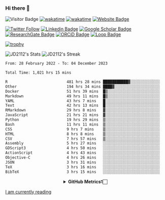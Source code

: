 ### Hi there 👋
![Visitor Badge](https://visitor-badge.laobi.icu/badge?page_id=JD2112.JD2112)
[![wakatime](https://github.com/JD2112/JD2112/actions/workflows/waka-readme.yml/badge.svg)](https://github.com/JD2112/JD2112/actions/workflows/waka-readme.yml)
[![wakatime](https://wakatime.com/badge/user/fe95275f-909a-4147-a45d-624981173898.svg)](https://wakatime.com/@fe95275f-909a-4147-a45d-624981173898)
[![Website Badge](https://img.shields.io/badge/website-informational?style=flat-square)](http://jyotirmoydas.netlify.app)

[![Twitter Follow](https://img.shields.io/twitter/follow/jyotirmoy21?style=social)](https://twitter.com/jyotirmoy21)
[![Linkedin Badge](https://img.shields.io/badge/-jyotirmoy-blue?style=plastic&logo=Linkedin&logoColor=white&link=https://www.linkedin.com/in/dasjyotirmoy/)](https://www.linkedin.com/in/dasjyotirmoy/)
[![Google Scholar Badge](https://img.shields.io/badge/-jyotirmoy-blue?style=plastic&logo=GoogleScholar&logoColor=white&link=https://scholar.google.se/citations?user=IMBYOv8AAAAJ&hl=en)](https://scholar.google.se/citations?user=IMBYOv8AAAAJ&hl=en)
[![ResearchGate Badge](https://img.shields.io/badge/-jyotirmoy-cyan?style=plastic&logo=ResearchGate&logoColor=white&link=https://www.researchgate.net/profile/Jyotirmoy-Das-3)](https://www.researchgate.net/profile/Jyotirmoy-Das-3)
[![ORCiD Badge](https://img.shields.io/badge/-jyotirmoy-green?style=plastic&logo=orcid&logoColor=white&link=https://orcid.org/0000-0002-5649-4658)](https://orcid.org/0000-0002-5649-4658)
[![Loop Badge](https://img.shields.io/badge/-jyotirmoy-orange?style=plastic&logo=Loop&logoColor=white&link=https://loop.frontiersin.org/people/1519976/overview)](https://loop.frontiersin.org/people/1519976/overview)

[![trophy](https://github-profile-trophy.vercel.app/?username=JD2112)](https://github.com/ryo-ma/github-profile-trophy)

<!--
**JD2112/JD2112** is a ✨ _special_ ✨ repository because its `README.md` (this file) appears on your GitHub profile.

Here are some ideas to get you started:

- 🔭 I’m currently working on ...
- 🌱 I’m currently learning ...
- 👯 I’m looking to collaborate on ...
- 🤔 I’m looking for help with ...
- 💬 Ask me about ...
- 📫 How to reach me: ...
- 😄 Pronouns: ...
- ⚡ Fun fact: ...
![JD2112's Top Languages](https://github-readme-stats.vercel.app/api/top-langs/?username=JD2112&theme=vue-dark&show_icons=true&hide_border=true&layout=compact)
-->
![JD2112's Stats](https://github-readme-stats.vercel.app/api?username=JD2112&theme=vue-dark&show_icons=true&hide_border=true&count_private=true)
![JD2112's Streak](https://github-readme-streak-stats.herokuapp.com/?user=JD2112&theme=vue-dark&hide_border=true)





<!--START_SECTION:waka-->

```txt
From: 28 February 2022 - To: 04 December 2023

Total Time: 1,021 hrs 15 mins

R                          481 hrs 28 mins ███████████▓░░░░░░░░░░░░░   47.15 %
Other                      194 hrs 34 mins ████▓░░░░░░░░░░░░░░░░░░░░   19.05 %
Docker                     51 hrs 39 mins  █▒░░░░░░░░░░░░░░░░░░░░░░░   05.06 %
Markdown                   49 hrs 11 mins  █▒░░░░░░░░░░░░░░░░░░░░░░░   04.82 %
YAML                       43 hrs 7 mins   █░░░░░░░░░░░░░░░░░░░░░░░░   04.22 %
Text                       42 hrs 13 mins  █░░░░░░░░░░░░░░░░░░░░░░░░   04.14 %
RMarkdown                  29 hrs 8 mins   ▓░░░░░░░░░░░░░░░░░░░░░░░░   02.85 %
JavaScript                 21 hrs 21 mins  ▓░░░░░░░░░░░░░░░░░░░░░░░░   02.09 %
Python                     19 hrs 29 mins  ▒░░░░░░░░░░░░░░░░░░░░░░░░   01.91 %
Bash                       11 hrs 11 mins  ▒░░░░░░░░░░░░░░░░░░░░░░░░   01.10 %
CSS                        9 hrs 7 mins    ▒░░░░░░░░░░░░░░░░░░░░░░░░   00.89 %
HTML                       8 hrs 8 mins    ▒░░░░░░░░░░░░░░░░░░░░░░░░   00.80 %
CSV                        7 hrs 57 mins   ▒░░░░░░░░░░░░░░░░░░░░░░░░   00.78 %
Assembly                   5 hrs 27 mins   ░░░░░░░░░░░░░░░░░░░░░░░░░   00.53 %
GDScript3                  4 hrs 50 mins   ░░░░░░░░░░░░░░░░░░░░░░░░░   00.47 %
ActionScript               4 hrs 43 mins   ░░░░░░░░░░░░░░░░░░░░░░░░░   00.46 %
Objective-C                4 hrs 26 mins   ░░░░░░░░░░░░░░░░░░░░░░░░░   00.44 %
JSON                       3 hrs 31 mins   ░░░░░░░░░░░░░░░░░░░░░░░░░   00.35 %
TeX                        3 hrs 16 mins   ░░░░░░░░░░░░░░░░░░░░░░░░░   00.32 %
BibTeX                     3 hrs 15 mins   ░░░░░░░░░░░░░░░░░░░░░░░░░   00.32 %
```

<!--END_SECTION:waka-->

<div align="center">
    <details>
        <summary><b>GitHub Metrics👇🏻</b></summary>
    <br>
        
[Get Details](https://metrics.lecoq.io/insights/JD2112)
    </details>
</div>

<a target="_blank" href="https://www.goodreads.com/user/show/21242415-jyotirmoy-das">I am currently reading</a>


